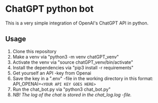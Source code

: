 

# ChatGPT python bot

This is a very simple integration of OpenAI's ChatGPT API in python.

## **Usage**

1. Clone this repository
2. Make a venv via "python3 -m venv chatGPT_venv"
3. Activate the venv via "source chatGPT_venv/bin/activate"
4. Install the dependencies via "pip3 install -r requirements"
5. Get yourself an API -key from Openai
6. Save the key in a ".env" -file in the working directory in this format:
   API_OPENAI=`<YOUR API KEY GOES HERE>`
7. Run the chat_bot.py via "python3 chat_bot.py"
8. *NB! The log of the chat is stored in the chat_log.log -file.*

